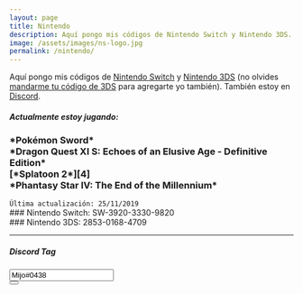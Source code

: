 ```yaml
---
layout: page
title: Nintendo
description: Aquí pongo mis códigos de Nintendo Switch y Nintendo 3DS. También estoy en Discord.
image: /assets/images/ns-logo.jpg
permalink: /nintendo/
---
```


Aquí pongo mis códigos de [<i class="fas fa-link"></i> Nintendo Switch][1] y [<i class="fas fa-link"></i> Nintendo 3DS][2] (no olvides [mandarme tu código de 3DS][4] para agregarte yo también). También estoy en [<i class="fas fa-link"></i> Discord][3].

<div class="card text-center">
<div class="card-header">
<h5 class="card-title text-center"><i class="fas fa-gamepad"></i> Actualmente estoy jugando:</h5>
</div>
<div class="card-body">
<h3 class="card-text">
*Pokémon Sword*<br>
*Dragon Quest XI S: Echoes of an Elusive Age - Definitive Edition*<br>
[*Splatoon 2*][4]<br>
<span data-toggle="tooltip" data-placement="top" title="Jugando en: Sega Genesis Classics">*Phantasy Star IV: The End of the Millennium*</span>
</h3>
</div>
<div class="card-footer text-muted">
<code>Última actualización: 25/11/2019</code>
</div>
</div>

<div class="card text-center" id="nintendo-switch">
<div class="card-body">
### <i class="fab fa-nintendo-switch"></i> Nintendo Switch: SW-3920-3330-9820
</div>
</div>

<div class="card text-center mb-3" id="nintendo-3ds">
<div class="card-body">
### Nintendo 3DS: 2853-0168-4709
</div>
</div>

---

<div class="card text-center" id="discord-tag">
<div class="card-header">
<h5 class="card-title"><i class="fab fa-discord"></i> Discord Tag</h5>
</div>
<div class="card-body">
<div class="input-group justify-content-center">
<input type="text" class="form-control" id="discord-tag-value" value="Mijo#0438" aria-label="" aria-describedby readonly>
<div class="input-group-append">
<button class="btn btn-outline-secondary" type="button" data-clipboard-target="#discord-tag-value" data-toggle="tooltip" data-placement="top" title="Copiar al portapapeles"><i class="fas fa-clipboard"></i></button>
</div>
</div>
</div>
</div>


[1]: #nintendo-switch
[2]: #nintendo-3ds
[3]: #discord-tag
[4]: /splatoon/
[5]: /super-mario-maker/
